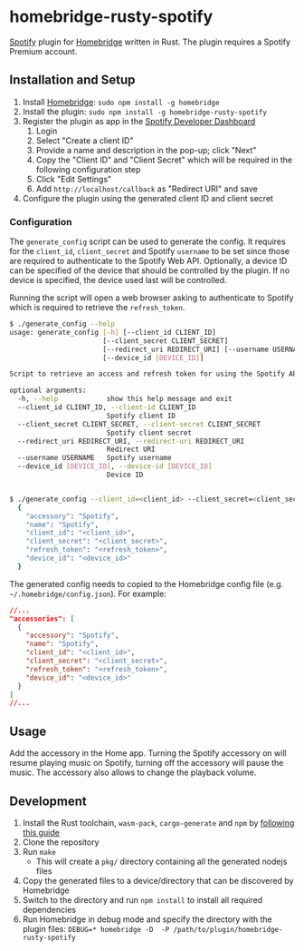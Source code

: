 # homebridge-rusty-spotify

[Spotify](https://www.spotify.com) plugin for [Homebridge](https://github.com/homebridge/homebridge) written in Rust.
The plugin requires a Spotify Premium account.

## Installation and Setup

1. Install [Homebridge](https://github.com/homebridge/homebridge): `sudo npm install -g homebridge`
1. Install the plugin: `sudo npm install -g homebridge-rusty-spotify`
1. Register the plugin as app in the [Spotify Developer Dashboard](https://developer.spotify.com/dashboard/login)
    1. Login
    1. Select "Create a client ID"
    1. Provide a name and description in the pop-up; click "Next"
    1. Copy the "Client ID" and "Client Secret" which will be required in the following configuration step
    1. Click "Edit Settings"
    1. Add `http://localhost/callback` as "Redirect URI" and save
1. Configure the plugin using the generated client ID and client secret

### Configuration

The `generate_config` script can be used to generate the config. It requires for the `client_id`, `client_secret` and
Spotify `username` to be set since those are required to authenticate to the Spotify Web API. Optionally, a device ID can
be specified of the device that should be controlled by the plugin. If no device is specified, the device used last
will be controlled.

Running the script will open a web browser asking to authenticate to Spotify which is required to retrieve the `refresh_token`.

```bash
$ ./generate_config --help
usage: generate_config [-h] [--client_id CLIENT_ID]
                       [--client_secret CLIENT_SECRET]
                       [--redirect_uri REDIRECT_URI] [--username USERNAME]
                       [--device_id [DEVICE_ID]]

Script to retrieve an access and refresh token for using the Spotify API

optional arguments:
  -h, --help            show this help message and exit
  --client_id CLIENT_ID, --client-id CLIENT_ID
                        Spotify client ID
  --client_secret CLIENT_SECRET, --client-secret CLIENT_SECRET
                        Spotify client secret
  --redirect_uri REDIRECT_URI, --redirect-uri REDIRECT_URI
                        Redirect URI
  --username USERNAME   Spotify username
  --device_id [DEVICE_ID], --device-id [DEVICE_ID]
                        Device ID


$ ./generate_config --client_id=<client_id> --client_secret=<client_secret> --username=<username> --device_id=<device_id>
  {
    "accessory": "Spotify",
    "name": "Spotify",
    "client_id": "<client_id>",
    "client_secret": "<client_secret>",
    "refresh_token": "<refresh_token>",
    "device_id": "<device_id>"
  }
```

The generated config needs to copied to the Homebridge config file (e.g. `~/.homebridge/config.json`). For example:

```json
//...
"accessories": [
  {
    "accessory": "Spotify",
    "name": "Spotify",
    "client_id": "<client_id>",
    "client_secret": "<client_secret>",
    "refresh_token": "<refresh_token>",
    "device_id": "<device_id>"
  }
]
//...
```

## Usage

Add the accessory in the Home app. Turning the Spotify accessory on will resume playing music on Spotify, turning off the
accessory will pause the music. The accessory also allows to change the playback volume.

## Development

1. Install the Rust toolchain, `wasm-pack`, `cargo-generate` and `npm` by [following this guide](https://rustwasm.github.io/book/game-of-life/setup.html)
1. Clone the repository
1. Run `make`
    * This will create a `pkg/` directory containing all the generated nodejs files
1. Copy the generated files to a device/directory that can be discovered by Homebridge
1. Switch to the directory and run `npm install` to install all required dependencies
1. Run Homebridge in debug mode and specify the directory with the plugin files: `DEBUG=* homebridge -D  -P /path/to/plugin/homebridge-rusty-spotify`
